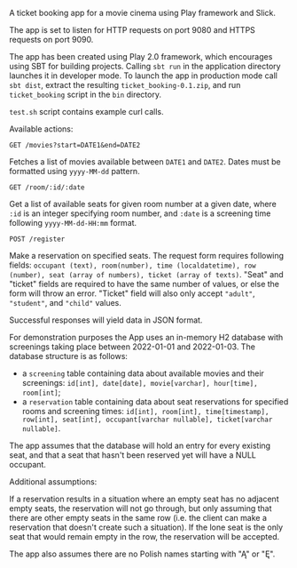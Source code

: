 A ticket booking app for a movie cinema using Play framework and Slick.

The app is set to listen for HTTP requests on port 9080 and HTTPS requests on port 9090.

The app has been created using Play 2.0 framework, which encourages using SBT for building projects.
Calling `sbt run` in the application directory launches it in developer mode.
To launch the app in production mode call `sbt dist`, extract the resulting `ticket_booking-0.1.zip`, and run `ticket_booking` script in the `bin` directory.

`test.sh` script contains example curl calls.

Available actions:
```
GET /movies?start=DATE1&end=DATE2
```
Fetches a list of movies available between `DATE1` and `DATE2`. Dates must be formatted using `yyyy-MM-dd` pattern.

```
GET /room/:id/:date
```
Get a list of available seats for given room number at a given date, where `:id` is an integer specifying room number, and `:date` is a screening time following `yyyy-MM-dd-HH:mm` format.

```
POST /register
```
Make a reservation on specified seats. The request form requires following fields: `occupant (text), room(number), time (localdatetime), row (number), seat (array of numbers), ticket (array of texts)`. "Seat" and "ticket" fields are required to have the same number of values, or else the form will throw an error. "Ticket" field will also only accept `"adult"`, `"student"`, and `"child"` values. 

Successful responses will yield data in JSON format.

For demonstration purposes the App uses an in-memory H2 database with screenings taking place between 2022-01-01 and 2022-01-03. 
The database structure is as follows:
- a `screening` table containing data about available movies and their screenings: `id[int], date[date], movie[varchar], hour[time], room[int]`;
- a `reservation` table containing data about seat reservations for specified rooms and screening times: `id[int], room[int], time[timestamp], row[int], seat[int], occupant[varchar nullable], ticket[varchar nullable]`.

The app assumes that the database will hold an entry for every existing seat, and that a seat that hasn't been reserved yet will have a NULL occupant.

Additional assumptions:

If a reservation results in a situation where an empty seat has no adjacent empty seats, the reservation will not go through, but only assuming that there are other empty seats in the same row (i.e. the client can make a reservation that doesn't create such a situation). If the lone seat is the only seat that would remain empty in the row, the reservation will be accepted.

The app also assumes there are no Polish names starting with "Ą" or "Ę".